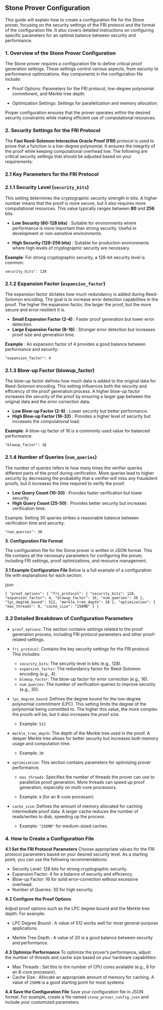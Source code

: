 ## Stone Prover Configuration 

This guide will explain how to create a configuration file for the Stone prover, focusing on the security settings of the FRI protocol and the format of the configuration file. It also covers detailed instructions on configuring specific parameters for an optimal balance between security and performance.

### 1. Overview of the Stone Prover Configuration

The Stone prover requires a configuration file to define critical proof generation settings. These settings control various aspects, from security to performance optimizations. Key components in the configuration file include:
 
* Proof Options: Parameters for the FRI protocol, low-degree polynomial commitment, and Merkle tree depth.

* Optimization Settings: Settings for parallelization and memory allocation.

Proper configuration ensures that the prover operates within the desired security constraints while making efficient use of computational resources.

### 2. Security Settings for the FRI Protocol

The **Fast Reed-Solomon Interactive Oracle Proof (FRI)** protocol is used to prove that a function is a low-degree polynomial. It ensures the integrity of the proof while keeping computational overhead low. The following are critical security settings that should be adjusted based on your requirements:

### 2.1 Key Parameters for the FRI Protocol
### 2.1.1 Security Level (`security_bits`)

This setting determines the cryptographic security strength in bits. A higher number means that the proof is more secure, but it also requires more computational resources. This value typically ranges between **80** and **256** bits:

*  **Low Security (80-128 bits)** : Suitable for environments where performance is more important than strong security. Useful in development or non-sensitive environments.
  
* **High Security (128-256 bits)** : Suitable for production environments where high levels of cryptographic security are necessary.
  
**Example**: For strong cryptographic security, a 128-bit security level is common:

`security_bits": 128`

### 2.1.2 Expansion Factor (`expansion_factor`)

The expansion factor dictates how much redundancy is added during Reed-Solomon encoding. The goal is to increase error detection capabilities in the proof. The higher the expansion factor, the larger the proof, but the more secure and error-resilient it is.

* **Small Expansion Factor (2-4)** : Faster proof generation but lower error detection.
* **Large Expansion Factor (8-16)** : Stronger error detection but increases proof size and generation time.

**Example** : An expansion factor of 4 provides a good balance between performance and security:

`"expansion_factor": 4`

### 2.1.3 Blow-up Factor (blowup_factor)

The blow-up factor defines how much data is added to the original data for Reed-Solomon encoding. This setting influences both the security and efficiency of the proof generation process. A higher blow-up factor increases the security of the proof by ensuring a larger gap between the original data and the error correction data.

* **Low Blow-up Factor (2-8)** : Lower security but better performance.
* **High Blow-up Factor (16-32)** : Provides a higher level of security but increases the computational load.
  
**Example**: A blow-up factor of 16 is a commonly used value for balanced performance:

`"blowup_factor": 16`

### 2.1.4 Number of Queries (`num_queries`)

The number of queries refers to how many times the verifier queries different parts of the proof during verification. More queries lead to higher security by decreasing the probability that a verifier will miss any fraudulent proofs, but it increases the time required to verify the proof.

* **Low Query Count (10-20)** : Provides faster verification but lower security.
* **High Query Count (25-50)** : Provides better security but increases verification time.
  
Example: Setting 30 queries strikes a reasonable balance between verification time and security:

`"num_queries": 30`

**3. Configuration File Format**

The configuration file for the Stone prover is written in JSON format. This file contains all the necessary parameters for configuring the prover, including FRI settings, proof optimizations, and resource management.

**3.1 Example Configuration File**
Below is a full example of a configuration file with explanations for each section:

json

`{
  "proof_options": {
    "fri_protocol": {
      "security_bits": 128,
      "expansion_factor": 4,
      "blowup_factor": 16,
      "num_queries": 30
    },
    "lpc_degree_bound": 512,
    "merkle_tree_depth": 20
  },
  "optimization": {
    "max_threads": 8,
    "cache_size": "256MB"
  }
}`

### 3.2 Detailed Breakdown of Configuration Parameters

* `proof_options`: This section contains settings related to the proof generation process, including FRI protocol parameters and other proof-related settings.

* `fri_protocol`: Contains the key security settings for the FRI protocol. This includes:

    * `security_bits`: The security level in bits (e.g., 128).
    * `expansion_factor`: The redundancy factor for Reed-Solomon encoding (e.g., 4).
    * `blowup_factor`: The blow-up factor for error correction (e.g., 16).
    * `num_queries`: The number of verification queries to improve security (e.g., 30).

* `lpc_degree_bound`: Defines the degree bound for the low-degree polynomial commitment (LPC). This setting limits the degree of the polynomial being committed to. The higher this value, the more complex the proofs will be, but it also increases the proof size.

    * Example: `512`
* `merkle_tree_depth`: The depth of the Merkle tree used in the proof. A deeper Merkle tree allows for better security but increases both memory usage and computation time.

    * Example: `20`

* `optimization`: This section contains parameters for optimizing prover performance.
    * `max_threads`: Specifies the number of threads the prover can use to parallelize proof generation. More threads can speed up proof generation, especially on multi-core processors.

     * Example: `8` (for an 8-core processor)

* `cache_size`: Defines the amount of memory allocated for caching intermediate proof data. A larger cache reduces the number of reads/writes to disk, speeding up the process.

    * Example: `"256MB"` for medium-sized caches.

### **4. How to Create a Configuration File**

**4.1 Set the FRI Protocol Parameters**
Choose appropriate values for the FRI protocol parameters based on your desired security level. As a starting point, you can use the following recommendations:

* Security Level: 128 bits for strong cryptographic security.
* Expansion Factor: 4 for a balance of security and efficiency.
* Blow-up Factor: 16 for solid error-correction without excessive overhead.
* Number of Queries: 30 for high security.

**4.2 Configure the Proof Options**

Adjust proof options such as the LPC degree bound and the Merkle tree depth. For example:

* LPC Degree Bound : A value of 512 works well for most general-purpose applications.

* Merkle Tree Depth : A value of 20 is a good balance between security and performance.

**4.3 Optimize Performance**
To optimize the prover’s performance, adjust the number of threads and cache size based on your hardware capabilities:

*   Max Threads : Set this to the number of CPU cores available (e.g., 8 for an 8-core processor).
*   Cache Size : Allocate an appropriate amount of memory for caching. A value of `256MB` is a good starting point for most systems.

**4.4 Save the Configuration File**
Save your configuration file in JSON format. For example, create a file named `stone_prover_config.json` and include your customized parameters. 